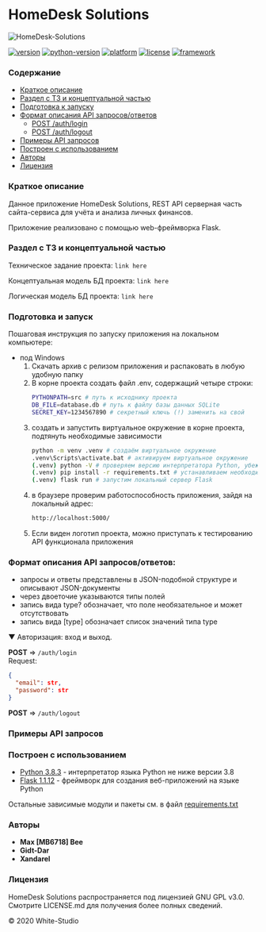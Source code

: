 # HomeDesk Solutions

![HomeDesk-Solutions]()

[![version](https://img.shields.io/badge/Version-BETA-BrightGreen)](https://github.com/MB6718/HomeDesk-Solutions)
[![python-version](https://img.shields.io/badge/Python-v3.8-blue)](https://www.python.org/downloads/release/python-383rc1/)
[![platform](https://img.shields.io/badge/platform-windows%20%7C%20linux%20%7C%20macos-LightGray)](https://ru.wikipedia.org/wiki/%D0%9A%D1%80%D0%BE%D1%81%D1%81%D0%BF%D0%BB%D0%B0%D1%82%D1%84%D0%BE%D1%80%D0%BC%D0%B5%D0%BD%D0%BD%D0%BE%D1%81%D1%82%D1%8C)
[![license](https://img.shields.io/badge/license-GPL_v3.0-yellow)](https://github.com/MB6718/HomeDesk-Solutions/blob/master/LICENSE)
[![framework](https://img.shields.io/badge/framework-Flask_1.1.12-ff69b4)](https://flask.palletsprojects.com/en/1.1.x/)

### Содержание
* [Краткое описание](#description)
* [Раздел с ТЗ и концептуальной частью](#conception)
* [Подготовка к запуску](#firstrun)
* [Формат описания API запросов/ответов](#apiformat)
	* [POST /auth/login](#login)
	* [POST /auth/logout](#logout)
* [Примеры API запросов](#example)
* [Построен с использованием](#build_with)
* [Авторы](#authors)
* [Лицензия](#license)

### Краткое описание <a name="description"></a>
Данное приложение HomeDesk Solutions, REST API cерверная часть сайта-сервиса для учёта и анализа личных финансов.

Приложение реализовано с помощью web-фреймворка Flask.

### Раздел с ТЗ и концептуальной частью <a name="conseption"></a>
Техническое задание проекта:
`link here`

Концептуальная модель БД проекта:
`link here`

Логическая модель БД проекта:
`link here`

### Подготовка и запуск <a name="firstrun"></a>
Пошаговая инструкция по запуску приложения на локальном компьютере:
* под Windows
	1. Скачать архив с релизом приложения и распаковать в любую удобную папку
	2. В корне проекта создать файл .env, содержащий четыре строки:
		```bash
		PYTHONPATH=src # путь к исходнику проекта
		DB_FILE=database.db # путь к файлу базы данных SQLite
		SECRET_KEY=1234567890 # секретный ключь (!) заменить на свой
		```
	3. создать и запустить виртуальное окружение в корне проекта, подтянуть необходимые зависимости
		```bash
		python -m venv .venv # создаём виртуальное окружение
		.venv\Scripts\activate.bat # активируем виртуальное окружение
		(.venv) python -V # проверяем версию интерпретатора Python, убеждаясь в работе окружения
		(.venv) pip install -r requirements.txt # устанавливаем необходимые пакеты и формируем зависимости
		(.venv) flask run # запустим локальный сервер Flask
		```
	4. в браузере проверим работоспособность приложения, зайдя на локальный адрес:
		```bash
		http://localhost:5000/
		```
	5. Если виден логотип проекта, можно приступать к тестированию API функционала приложения

### Формат описания API запросов/ответов: <a name="apiformat"></a>
* запросы и ответы представлены в JSON-подобной структуре и описывают JSON-документы
* через двоеточие указываются типы полей
* запись вида type? обозначает, что поле необязательное и может отсутствовать
* запись вида [type] обозначает список значений типа type

<a name="login"></a> 
&#9660; Авторизация: вход и выход.  

**POST** &rArr; `/auth/login`  
Request:
```json
{
  "email": str,
  "password": str
}
```
<a name="logout"></a>
**POST** &rArr; `/auth/logout`

### Примеры API запросов <a name="example"></a>

  
### Построен с использованием <a name="build_with"></a>

* [Python 3.8.3](https://img.shields.io/badge/Python-v3.8-blue) - интерпретатор языка Python не ниже версии 3.8
* [Flask 1.1.12](https://img.shields.io/badge/framework-Flask_1.1.12-ff69b4) - фреймворк для создания веб-приложений на языке Python

Остальные зависимые модули и пакеты см. в файл [requirements.txt]()

### Авторы <a name="authors"></a>

* __Max [MB6718] Bee__
* __Gidt-Dar__
* __Xandarel__

### Лицензия <a name="license"></a>

HomeDesk Solutions распространяется под лицензией GNU GPL v3.0. Смотрите LICENSE.md для получения более полных сведений.

&copy; 2020 White-Studio